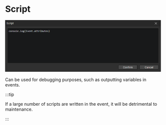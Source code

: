 # Script

![](img/script-1.png)

Can be used for debugging purposes, such as outputting variables in events.

:::tip

If a large number of scripts are written in the event, it will be detrimental to maintenance.

:::
